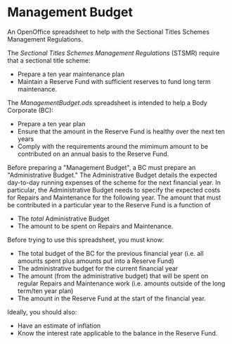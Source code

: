 # Management Budget
An OpenOffice spreadsheet to help with the Sectional Titles Schemes Management Regulations.

The _Sectional Titles Schemes Management Regulations_ (STSMR) require that a sectional title scheme:
* Prepare a ten year maintenance plan
* Maintain a Reserve Fund with sufficient reserves to fund long term maintenance.

The _ManagementBudget.ods_ spreadsheet is intended to help a Body Corporate (BC):
* Prepare a ten year plan
* Ensure that the amount in the Reserve Fund is healthy over the next ten years
* Comply with the requirements around the mimimum amount to be contributed on an annual basis to the Reserve Fund.

Before preparing a "Management Budget", a BC must prepare an "Administrative Budget." The Administrative Budget details the expected day-to-day running expenses of the scheme for the next financial year. In particular, the Administrative Budget needs to specify the expected costs for Repairs and Maintenance for the following year. The amount that must be contributed in a particular year to the Reserve Fund is a function of
* The *total* Administrative Budget
* The amount to be spent on Repairs and Maintenance.

Before trying to use this spreadsheet, you must know:
* The total budget of the BC for the previous financial year (i.e. all amounts spent plus amounts put into a Reserve Fund)
* The administrative budget for the current financial year
* The amount (from the administrative budget) that will be spent on regular Repairs and Maintenance work (i.e. amounts outside of the long term/ten year plan)
* The amount in the Reserve Fund at the start of the financial year.

Ideally, you should also:
* Have an estimate of inflation
* Know the interest rate applicable to the balance in the Reserve Fund.


